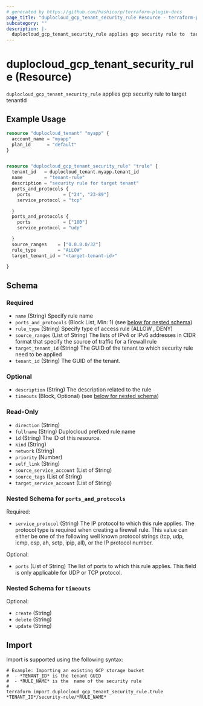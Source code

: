 ```yaml
---
# generated by https://github.com/hashicorp/terraform-plugin-docs
page_title: "duplocloud_gcp_tenant_security_rule Resource - terraform-provider-duplocloud"
subcategory: ""
description: |-
  duplocloud_gcp_tenant_security_rule applies gcp security rule to  target tenantId
---
```


# duplocloud_gcp_tenant_security_rule (Resource)

`duplocloud_gcp_tenant_security_rule` applies gcp security rule to  target tenantId

## Example Usage

```terraform
resource "duplocloud_tenant" "myapp" {
  account_name = "myapp"
  plan_id      = "default"
}


resource "duplocloud_gcp_tenant_security_rule" "trule" {
  tenant_id   = duplocloud_tenant.myapp.tenant_id
  name        = "tenant-rule"
  description = "security rule for target tenant"
  ports_and_protocols {
    ports            = ["24", "23-89"]
    service_protocol = "tcp"

  }
  ports_and_protocols {
    ports            = ["100"]
    service_protocol = "udp"

  }
  source_ranges    = ["0.0.0.0/32"]
  rule_type        = "ALLOW"
  target_tenant_id = "<target-tenant-id>"

}
```

<!-- schema generated by tfplugindocs -->
## Schema

### Required

- `name` (String) Specify rule name
- `ports_and_protocols` (Block List, Min: 1) (see [below for nested schema](#nestedblock--ports_and_protocols))
- `rule_type` (String) Specify type of access rule (ALLOW , DENY)
- `source_ranges` (List of String) The lists of IPv4 or IPv6 addresses in CIDR format that specify the source of traffic for a firewall rule
- `target_tenant_id` (String) The GUID of the tenant to which security rule need to be applied
- `tenant_id` (String) The GUID of the tenant.

### Optional

- `description` (String) The description related to the rule
- `timeouts` (Block, Optional) (see [below for nested schema](#nestedblock--timeouts))

### Read-Only

- `direction` (String)
- `fullname` (String) Duplocloud prefixed rule name
- `id` (String) The ID of this resource.
- `kind` (String)
- `network` (String)
- `priority` (Number)
- `self_link` (String)
- `source_service_account` (List of String)
- `source_tags` (List of String)
- `target_service_account` (List of String)

<a id="nestedblock--ports_and_protocols"></a>
### Nested Schema for `ports_and_protocols`

Required:

- `service_protocol` (String) The IP protocol to which this rule applies. The protocol type is required when creating a firewall rule. This value can either be one of the following well known protocol strings (tcp, udp, icmp, esp, ah, sctp, ipip, all), or the IP protocol number.

Optional:

- `ports` (List of String) The list of ports to which this rule applies. This field is only applicable for UDP or TCP protocol.


<a id="nestedblock--timeouts"></a>
### Nested Schema for `timeouts`

Optional:

- `create` (String)
- `delete` (String)
- `update` (String)

## Import

Import is supported using the following syntax:

```shell
# Example: Importing an existing GCP storage bucket
#  - *TENANT_ID* is the tenant GUID
#  - *RULE_NAME* is the  name of the security rule
#
terraform import duplocloud_gcp_tenant_security_rule.trule *TENANT_ID*/security-rule/*RULE_NAME*
```
